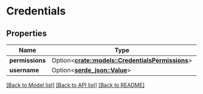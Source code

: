 # Credentials

## Properties

Name | Type | Description | Notes
------------ | ------------- | ------------- | -------------
**permissions** | Option<[**crate::models::CredentialsPermissions**](credentials_permissions.md)> |  | [optional]
**username** | Option<[**serde_json::Value**](.md)> |  | [optional]

[[Back to Model list]](../README.md#documentation-for-models) [[Back to API list]](../README.md#documentation-for-api-endpoints) [[Back to README]](../README.md)


